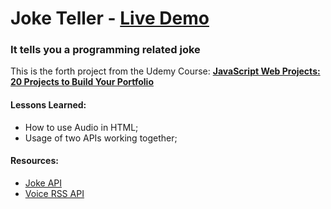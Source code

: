 # Joke Teller - [Live Demo](https://rodrigogollo.github.io/joke-teller/)
### It tells you a programming related joke

This is the forth project from the Udemy Course: [**JavaScript Web Projects: 20 Projects to Build Your Portfolio**](https://www.udemy.com/course/javascript-web-projects-to-build-your-portfolio-resume/)

#### Lessons Learned: 
- How to use Audio in HTML;
- Usage of two APIs working together;

#### Resources:
- [Joke API](https://sv443.net/jokeapi/v2/)
- [Voice RSS API](http://www.voicerss.org/api/)



